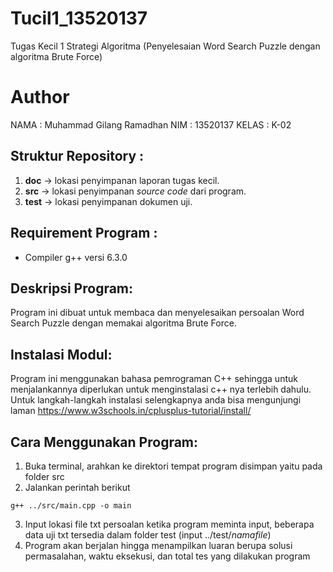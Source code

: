 # Tucil1_13520137
Tugas Kecil 1 Strategi Algoritma (Penyelesaian Word Search Puzzle dengan algoritma Brute Force)

# Author
NAMA  : Muhammad Gilang Ramadhan 
NIM   : 13520137
KELAS : K-02

## Struktur Repository :
1. **doc** -> lokasi penyimpanan laporan tugas kecil.
2. **src** -> lokasi penyimpanan *source code* dari program.
3. **test** -> lokasi penyimpanan dokumen uji.

## Requirement Program :
- Compiler g++ versi 6.3.0

## Deskripsi Program:
Program ini dibuat untuk membaca dan menyelesaikan persoalan Word Search Puzzle dengan memakai algoritma Brute Force. 

## Instalasi Modul:
Program ini menggunakan bahasa pemrograman C++ sehingga untuk menjalankannya diperlukan untuk menginstalasi c++ nya terlebih dahulu. Untuk langkah-langkah instalasi selengkapnya anda bisa mengunjungi laman https://www.w3schools.in/cplusplus-tutorial/install/

## Cara Menggunakan Program:
1. Buka terminal, arahkan ke direktori tempat program disimpan yaitu pada folder src
2. Jalankan perintah berikut
```
g++ ../src/main.cpp -o main
```
3. Input lokasi file txt persoalan ketika program meminta input, beberapa data uji txt tersedia dalam folder test (input ../test/*namafile*)
4. Program akan berjalan hingga menampilkan luaran berupa solusi permasalahan, waktu eksekusi, dan total tes yang dilakukan program
